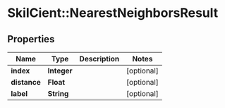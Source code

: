 # SkilCient::NearestNeighborsResult

## Properties
Name | Type | Description | Notes
------------ | ------------- | ------------- | -------------
**index** | **Integer** |  | [optional] 
**distance** | **Float** |  | [optional] 
**label** | **String** |  | [optional] 


